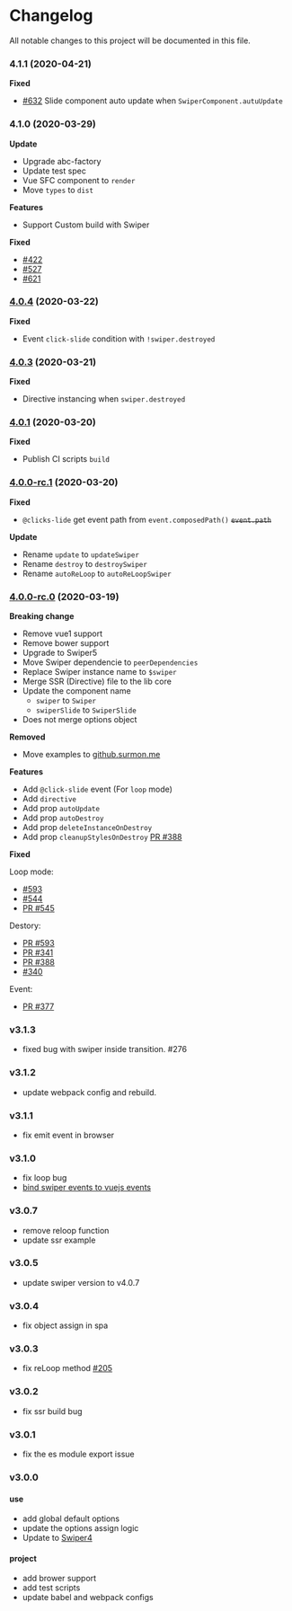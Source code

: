 
# Changelog
All notable changes to this project will be documented in this file.

### 4.1.1 (2020-04-21)

**Fixed**
- [#632](https://github.com/surmon-china/vue-awesome-swiper/issues/632) Slide component auto update when `SwiperComponent.autuUpdate`

### 4.1.0 (2020-03-29)

**Update**
- Upgrade abc-factory
- Update test spec
- Vue SFC component to `render`
- Move `types` to `dist`

**Features**
- Support Custom build with Swiper

**Fixed**
- [#422](https://github.com/surmon-china/vue-awesome-swiper/issues/422)
- [#527](https://github.com/surmon-china/vue-awesome-swiper/issues/527)
- [#621](https://github.com/surmon-china/vue-awesome-swiper/issues/621)

### [4.0.4](https://github.com/surmon-china/vue-awesome-swiper/compare/v4.0.3...v4.0.4) (2020-03-22)

**Fixed**
- Event `click-slide` condition with `!swiper.destroyed`

### [4.0.3](https://github.com/surmon-china/vue-awesome-swiper/compare/v4.0.2...v4.0.3) (2020-03-21)

**Fixed**
- Directive instancing when `swiper.destroyed`

### [4.0.1](https://github.com/surmon-china/vue-awesome-swiper/compare/v4.0.0...v4.0.1) (2020-03-20)

**Fixed**
- Publish CI scripts `build`

### [4.0.0-rc.1](https://github.com/surmon-china/vue-awesome-swiper/compare/v4.0.0-rc.0...v4.0.0-rc.1) (2020-03-20)

**Fixed**
- `@clicks-lide` get event path from `event.composedPath()` ~~`event.path`~~

**Update**
- Rename `update` to `updateSwiper`
- Rename `destroy` to `destroySwiper`
- Rename `autoReLoop` to `autoReLoopSwiper`

### [4.0.0-rc.0](https://github.com/surmon-china/vue-awesome-swiper/compare/v3.1.3...v4.0.0-rc.0) (2020-03-19)

**Breaking change**
- Remove vue1 support
- Remove bower support
- Upgrade to Swiper5
- Move Swiper dependencie to `peerDependencies`
- Replace Swiper instance name to `$swiper`
- Merge SSR (Directive) file to the lib core
- Update the component name
  - `swiper` to `Swiper`
  - `swiperSlide` to `SwiperSlide`
- Does not merge options object

**Removed**
- Move examples to [github.surmon.me](https://github.surmon.me/vue-awesome-swiper/)

**Features**
- Add `@click-slide` event (For `loop` mode)
- Add `directive`
- Add prop `autoUpdate`
- Add prop `autoDestroy`
- Add prop `deleteInstanceOnDestroy`
- Add prop `cleanupStylesOnDestroy` [PR #388](https://github.com/surmon-china/vue-awesome-swiper/pull/388)

**Fixed**

Loop mode:
- [#593](https://github.com/surmon-china/vue-awesome-swiper/issues/593)
- [#544](https://github.com/surmon-china/vue-awesome-swiper/issues/544)
- [PR #545](https://github.com/surmon-china/vue-awesome-swiper/pull/545)

Destory:
- [PR #593](https://github.com/surmon-china/vue-awesome-swiper/pull/550)
- [PR #341](https://github.com/surmon-china/vue-awesome-swiper/pull/341)
- [PR #388](https://github.com/surmon-china/vue-awesome-swiper/pull/388)
- [#340](https://github.com/surmon-china/vue-awesome-swiper/issues/340)

Event:
- [PR #377](https://github.com/surmon-china/vue-awesome-swiper/pull/377)

### v3.1.3
- fixed bug with swiper inside transition. #276

### v3.1.2
- update webpack config and rebuild.

### v3.1.1
- fix emit event in browser

### v3.1.0
- fix loop bug
- [bind swiper events to vuejs events](https://github.com/surmon-china/vue-awesome-swiper/pull/238)

### v3.0.7
- remove reloop function
- update ssr example

### v3.0.5
- update swiper version to v4.0.7

### v3.0.4
- fix object assign in spa

### v3.0.3
- fix reLoop method [#205](https://github.com/surmon-china/vue-awesome-swiper/issues/205)

### v3.0.2
- fix ssr build bug

### v3.0.1
- fix the es module export issue

### v3.0.0

#### use
- add global default options
- update the options assign logic
- Update to [Swiper4](http://www.swiper.com.cn)

#### project
- add brower support
- add test scripts
- update babel and webpack configs
